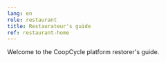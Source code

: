```yaml
---
lang: en
role: restaurant
title: Restaurateur's guide
ref: restaurant-home
---
```


Welcome to the CoopCycle platform restorer's guide.
